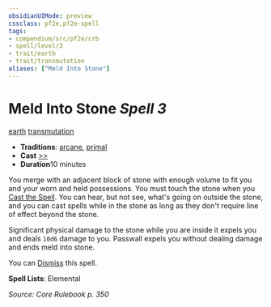 ```yaml
---
obsidianUIMode: preview
cssclass: pf2e,pf2e-spell
tags:
- compendium/src/pf2e/crb
- spell/level/3
- trait/earth
- trait/transmutation
aliases: ["Meld Into Stone"]
---
```

# Meld Into Stone *Spell 3*   
[earth](/rules/traits/earth.md)  [transmutation](/rules/traits/transmutation.md)  

- **Traditions**: [arcane](/rules/traits/arcane.md), [primal](/rules/traits/primal.md)
- **Cast** [>>](/rules/core-rulebook/chapter-9-playing-the-game.md#Actions "Two-Action") 
- **Duration**10 minutes

You merge with an adjacent block of stone with enough volume to fit you and your worn and held possessions. You must touch the stone when you [Cast the Spell](/rules/actions/cast-a-spell.md). You can hear, but not see, what's going on outside the stone, and you can cast spells while in the stone as long as they don't require line of effect beyond the stone.

Significant physical damage to the stone while you are inside it expels you and deals `10d6` damage to you. Passwall expels you without dealing damage and ends meld into stone.

You can [Dismiss](/rules/actions/dismiss.md) this spell.

**Spell Lists**: Elemental

*Source: Core Rulebook p. 350*